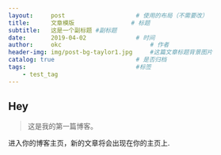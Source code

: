 ```yaml
---
layout:     post   				    # 使用的布局（不需要改）
title:      文章模版 				# 标题 
subtitle:   这是一个副标题 #副标题
date:       2019-04-02 				# 时间
author:     okc 						# 作者
header-img: img/post-bg-taylor1.jpg 	#这篇文章标题背景图片
catalog: true 						# 是否归档
tags:								#标签
    - test_tag
---
```


## Hey
>这是我的第一篇博客。

进入你的博客主页，新的文章将会出现在你的主页上.
